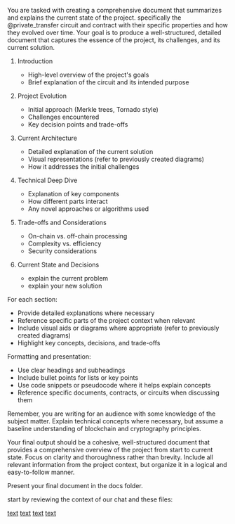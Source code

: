 You are tasked with creating a comprehensive document that summarizes and explains the current state of the project. specifically the @private_transfer circuit and contract with their specific properties and how they evolved over time. Your goal is to produce a well-structured, detailed document that captures the essence of the project, its challenges, and its current solution.


1. Introduction
   - High-level overview of the project's goals
   - Brief explanation of the circuit and its intended purpose

2. Project Evolution
   - Initial approach (Merkle trees, Tornado style)
   - Challenges encountered
   - Key decision points and trade-offs

3. Current Architecture
   - Detailed explanation of the current solution
   - Visual representations (refer to previously created diagrams)
   - How it addresses the initial challenges

4. Technical Deep Dive
   - Explanation of key components
   - How different parts interact
   - Any novel approaches or algorithms used

5. Trade-offs and Considerations
   - On-chain vs. off-chain processing
   - Complexity vs. efficiency
   - Security considerations

6. Current State and Decisions
   - explain the current problem
   - explain your new solution

For each section:
- Provide detailed explanations where necessary
- Reference specific parts of the project context when relevant
- Include visual aids or diagrams where appropriate (refer to previously created diagrams)
- Highlight key concepts, decisions, and trade-offs

Formatting and presentation:
- Use clear headings and subheadings
- Include bullet points for lists or key points
- Use code snippets or pseudocode where it helps explain concepts
- Reference specific documents, contracts, or circuits when discussing them

Remember, you are writing for an audience with some knowledge of the subject matter. Explain technical concepts where necessary, but assume a baseline understanding of blockchain and cryptography principles.

Your final output should be a cohesive, well-structured document that provides a comprehensive overview of the project from start to current state. Focus on clarity and thoroughness rather than brevity. Include all relevant information from the project context, but organize it in a logical and easy-to-follow manner.

Present your final document in the docs folder. 


start by reviewing the context of our chat and these files:

[text](../circuits/ARCHIVED_account_system/README.md)
[text](../circuits/PHASE_2_JOURNEY.md)
[text](../docs/explainers/MERKLE_TREE_IMPLEMENTATION_EXPLAINED.md)
[text](../docs/plans/PLAN.md)

